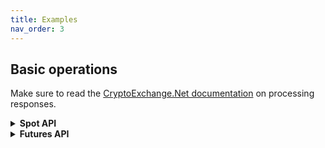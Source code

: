 ```yaml
---
title: Examples
nav_order: 3
---
```


## Basic operations
Make sure to read the [CryptoExchange.Net documentation](https://jkorf.github.io/CryptoExchange.Net/Clients.html#processing-request-responses) on processing responses.

<Details>
<Summary>
<b>Spot API</b>

</Summary>
<BlockQuote>

#### Get market data
````C#
// Getting info on all symbols
var symbolData = await kucoinClient.SpotApi.ExchangeData.GetSymbolsAsync();

// Getting tickers for all symbols
var tickerData = await kucoinClient.SpotApi.ExchangeData.GetTickersAsync();

// Getting the order book of a symbol
var orderBookData = await kucoinClient.SpotApi.ExchangeData.GetOrderBookAsync("BTC-USDT");

// Getting recent trades of a symbol
var tradeHistoryData = await kucoinClient.SpotApi.ExchangeData.GetTradeHistoryAsync("BTC-USDT");
````

#### Requesting balances
Balances are stored in `accounts` on Kucoin, so balances can be retrieved using `GetAccountsAsync`
````C#
var accountData = await kucoinClient.SpotApi.Account.GetAccountsAsync();
````
#### Placing order
````C#
// Placing a buy limit order for 0.001 BTC at a price of 50000USDT each
var orderData = await kucoinClient.SpotApi.Trading.PlaceOrderAsync(
				"BTC-USDT", 
				OrderSide.Buy, 
				NewOrderType.Limit, 
				0.001m, 
				50000, 
				timeInForce: TimeInForce.GoodTillCanceled);
													
// Placing a buy market order, spending 50 USDT
var orderData = await kucoinClient.SpotApi.Trading.PlaceOrderAsync(
				"BTC-USDT",
				OrderSide.Buy,
				NewOrderType.Market,
				quoteQuantity: 50);
													
// Place a stop loss order, place a limit order of 0.001 BTC at 39000USDT each when the last trade price drops below 40000USDT
var orderData = await kucoinClient.SpotApi.Trading.PlaceStopOrderAsync(
				"BTC-USDT",
				OrderSide.Buy,
				NewOrderType.Limit,
				StopCondition.Loss,
				40000,
				price: 39000,
				quantity: 0.001m,
				timeInForce: TimeInForce.GoodTillCanceled);
````

#### Requesting a specific order
````C#
// Request info on order with id `1234`
var orderData = await kucoinClient.SpotApi.Trading.GetOrderAsync("1234");
````

#### Requesting order history
````C#
// Get all orders conform the parameters. This example gets all BTC-USDT limit orders which are currently active
 var ordersData = await kucoinClient.SpotApi.Trading.GetOrdersAsync("BTC-USDT", type: OrderType.Limit, status: OrderStatus.Active);
````

#### Cancel order
````C#
// Cancel order with id `1234`
var orderData = await kucoinClient.SpotApi.Trading.CancelOrderAsync("1234");
````

#### Get user trades
````C#
var userTradesResult = await kucoinClient.SpotApi.Trading.GetUserTradesAsync();
````

#### Subscribing to market data updates
````C#
var subscribeResult = await kucoinSocketClient.SpotStreams.SubscribeToAllTickerUpdatesAsync(data =>
{
	// Handle ticker data
});
````

#### Subscribing to order updates
````C#
var subscribeResult = await kucoinSocketClient.SpotStreams.SubscribeToOrderUpdatesAsync(data =>
{
	// Handle order updates
},
data =>
{
	// Handle match updates
});
````
</BlockQuote>
</Details>

<Details>
<Summary>
<b>Futures API</b>

</Summary>
<BlockQuote>

#### Get market data
````C#
 // Getting info on all contracts
var contractData = await kucoinClient.FuturesApi.ExchangeData.GetOpenContractsAsync();

// Getting the order book of a symbol
var orderBookData = await kucoinClient.FuturesApi.ExchangeData.GetAggregatedFullOrderBookAsync("XBTUSDM");

// Getting recent trades of a symbol
var tradeHistoryData = await kucoinClient.FuturesApi.ExchangeData.GetTradeHistoryAsync("XBTUSDM");
````

#### Requesting positions
````C#
// Getting your current positions
var positionResultData = await kucoinClient.FuturesApi.Account.GetPositionsAsync();
````

#### Placing order
````C#
// Placing a market buy order for 10 contracts with 10x leverage
var positionResultData = await kucoinClient.FuturesApi.Trading.PlaceOrderAsync(
				"XBTUSDM",
				OrderSide.Buy,
				NewOrderType.Market,
				10,
				10);
````

#### Requesting a specific order
````C#
// Get info on an order id 1234
var orderResult = await kucoinClient.FuturesApi.Trading.GetOrderAsync("1234");

````

#### Requesting order history
````C#
// Get all orders for the account. Can apply filters as parameters
var orderResult = await kucoinClient.FuturesApi.Trading.GetOrdersAsync();
````

#### Cancel order
````C#
// Cancel order with id 1234
var orderResult = await kucoinClient.FuturesApi.Trading.CancelOrderAsync("1234");

````

#### Get user trades
````C#
var userTradesResult = await kucoinClient.FuturesApi.Trading.GetUserTradesAsync();
````

#### Subscribing to position updates
````C#
// Any of the data handler can be passed as `null` to ignore that type of update
kucoinSocketClient.FuturesStreams.SubscribeToPositionUpdatesAsync("XBTUSDM",
                data =>
                {
					// Handle position updates
                },
                data =>
                {
					// Handle position update because of mark price change
                },
                data =>
                {
					// Handle funding settlement update
                },
                data =>
                {
					// Handle risk adjust update
                });
````
</BlockQuote>
</Details>
